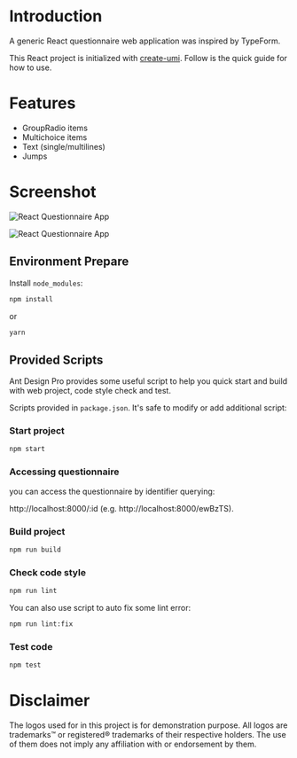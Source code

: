 # Introduction

A generic React questionnaire web application was inspired by TypeForm.

This React project is initialized with [create-umi](https://github.com/umijs/create-umi). Follow is the quick guide for how to use.

# Features

- GroupRadio items
- Multichoice items
- Text (single/multilines)
- Jumps

# Screenshot

![React Questionnaire App](https://magton.com/github/1.png)

![React Questionnaire App](https://magton.com/github/2.png)

## Environment Prepare

Install `node_modules`:

```bash
npm install
```

or

```bash
yarn
```

## Provided Scripts

Ant Design Pro provides some useful script to help you quick start and build with web project, code style check and test.

Scripts provided in `package.json`. It's safe to modify or add additional script:

### Start project

```bash
npm start
```

### Accessing questionnaire

you can access the questionnaire by identifier querying:

http://localhost:8000/:id (e.g. http://localhost:8000/ewBzTS).


### Build project

```bash
npm run build
```

### Check code style

```bash
npm run lint
```

You can also use script to auto fix some lint error:

```bash
npm run lint:fix
```

### Test code

```bash
npm test
```

# Disclaimer
The logos used for in this project is for demonstration purpose. All logos are trademarks™ or registered® trademarks of their respective holders. The use of them does not imply any affiliation with or endorsement by them.
